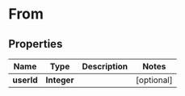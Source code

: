 
# From

## Properties
Name | Type | Description | Notes
------------ | ------------- | ------------- | -------------
**userId** | **Integer** |  |  [optional]



